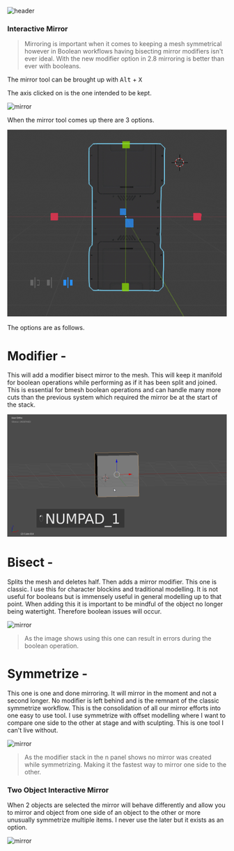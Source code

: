 ![header](img/banner.gif)

### Interactive Mirror

> Mirroring is important  when it comes to keeping a mesh symmetrical however in
Boolean workflows having bisecting mirror modifiers isn't ever ideal. With the new modifier option in 2.8 mirroring is better than ever with booleans.

The mirror tool can be brought up with <kbd>Alt</kbd> + <kbd>X</kbd>

The axis clicked on is the one intended to be kept.

 ![mirror](img/mirror/mmm1.gif)

When the mirror tool comes up there are 3 options.

![mirror](img/mirror/m1.gif)

The options are as follows.

# Modifier -
This will add a modifier bisect mirror to the mesh. This will keep it manifold for boolean operations while performing as if it has been split and joined. This is essential for bmesh boolean operations and can handle many more cuts than the previous system which required the mirror be at the start of the stack.

![mirror](img/mirror/m2.gif)

# Bisect -
Splits the mesh and deletes half. Then adds a mirror modifier. This one is classic.
I use this for character blockins and traditional modelling. It is not useful for booleans but is immensely useful in general modelling up to that point. When adding this it is important to be mindful of the object no longer being watertight. Therefore boolean issues will occur.

![mirror](img/mirror/m3.gif)

 > As the image shows using this one can result in errors during the boolean operation.

# Symmetrize -
This one is one and done mirroring. It will mirror in the moment and not a second longer. No modifier is left behind and is the remnant of the classic symmetrize workflow. This is the consolidation of all our mirror efforts into one easy to use tool. I use symmetrize with offset modelling where I want to compare one side to the other at stage and with sculpting. This is one tool I can't live without.

![mirror](img/mirror/m4.gif)

> As the modifier stack in the n panel shows no mirror was created while symmetrizing. Making it the fastest way to mirror one side to the other.

### Two Object Interactive Mirror

When 2 objects are selected the mirror will behave differently and allow you to mirror and object from one side of an object to the other or more unusually symmetrize multiple items. I never use the later but it exists as an option.

![mirror](img/mirror/m5.gif)
